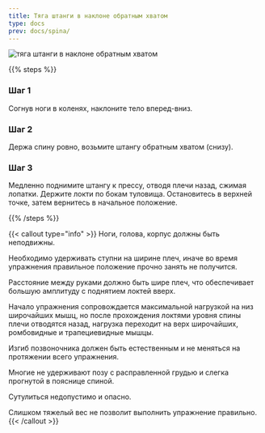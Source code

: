 ```yaml
---
title: Тяга штанги в наклоне обратным хватом
type: docs
prev: docs/spina/
---
```

![тяга штанги в наклоне обратным хватом](https://github.com/user-attachments/assets/252ed278-1750-4761-a381-2d028618bfb5)



{{% steps %}}

### Шаг 1
Согнув ноги в коленях, наклоните тело вперед-вниз.

### Шаг 2
Держа спину ровно, возьмите штангу обратным хватом (снизу).

### Шаг 3
Медленно поднимите штангу к прессу, отводя плечи назад, сжимая лопатки. Держите локти по бокам туловища. Остановитесь в верхней точке, затем вернитесь в начальное положение.

{{% /steps %}}

{{< callout type="info" >}}
Ноги, голова, корпус должны быть неподвижны.

Необходимо удерживать ступни на ширине плеч, иначе во время упражнения правильное положение прочно занять не получится.

﻿﻿Расстояние между руками должно быть шире плеч, что обеспечивает большую амплитуду с поднятием локтей вверх.
  
﻿﻿Начало упражнения сопровождается максимальной нагрузкой на низ широчайших мышц, но после прохождения локтями уровня спины плечи отводятся назад, нагрузка переходит на верх широчайших, ромбовидные и трапециевидные мышцы.
  
﻿﻿Изгиб позвоночника должен быть естественным и не меняться на протяжении всего упражнения.
  
Многие не удерживают позу с расправленной грудью и слегка прогнутой в пояснице спиной.

﻿﻿Сутулиться недопустимо и опасно.
  
﻿﻿Слишком тяжелый вес не позволит выполнить упражнение правильно.
{{< /callout >}}
